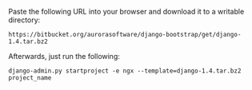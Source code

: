 Paste the following URL into your browser and download it to a writable directory:

    https://bitbucket.org/aurorasoftware/django-bootstrap/get/django-1.4.tar.bz2

Afterwards, just run the following:

    django-admin.py startproject -e ngx --template=django-1.4.tar.bz2 project_name
